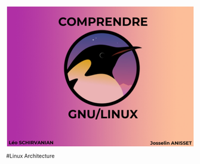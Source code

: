 <p align="center">
  <img src="./img/img0.jpg" title="Linux logo" width="500" />
</p>

#Linux Architecture
